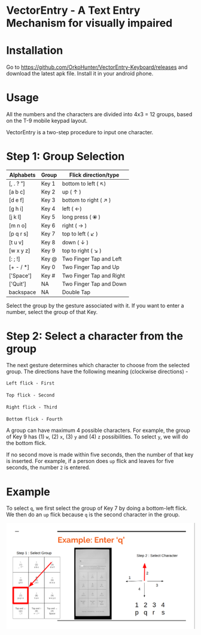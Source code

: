 # VectorEntry - A Text Entry Mechanism for visually impaired

# Installation

Go to https://github.com/OrkoHunter/VectorEntry-Keyboard/releases and download the latest apk file. Install it in your android phone.

# Usage

All the numbers and the characters are divided into 4x3 = 12 groups, based on the T-9 mobile keypad layout.

VectorEntry is a two-step procedure to input one character.

# Step 1: Group Selection

| Alphabets   | Group  | Flick direction/type      |
| ----------- | ------ | ------------------------- |
| [, . ? ”]   | Key 1  | bottom to left ( ↖)       |
| [a b c]     | Key 2  | up ( ↑ )                  |
| [d e f]     | Key 3  | bottom to right ( ↗ )     |
| [g h i]     | Key 4  | left ( ←)                 |
| [j k l]     | Key 5  | long press ( ⦿ )          |
| [m n o]     | Key 6  | right ( → )               |
| [p q r s]   | Key 7  | top to left ( ↙ )         |
| [t u v]     | Key 8  | down ( ↓ )                |
| [w x y z]   | Key 9  | top to right ( ↘ )        |
| [: ; !]     | Key @  | Two Finger Tap and Left   |
| [+ - / *]   | Key 0  | Two Finger Tap and Up     |
| ['Space']   | Key #  | Two Finger Tap and Right  |
| ['Quit']    | NA     | Two Finger Tap and Down   |
| backspace   | NA     | Double Tap                |

Select the group by the gesture associated with it. If you want to enter a number, select the group of that Key.

# Step 2: Select a character from the group

The next gesture determines which character to choose from the selected group. The directions have the following meaning (clockwise directions) -

```
Left flick - First

Top flick - Second

Right flick - Third

Bottom flick - Fourth
```

A group can have maximum 4 possible characters. For example, the group of Key 9 has (1) `w`, (2) `x`, (3) `y` and (4) `z` possibilities. To select `y`, we will do the bottom flick.

If no second move is made within five seconds, then the number of that key is inserted. For example, if a person does `up` flick and leaves for five seconds, the number `2` is entered.

# Example

To select `q`, we first select the group of Key 7 by doing a bottom-left flick. We then do an `up` flick because `q` is the second character in the group.

![Example to enter q](images/how-to-select-q-new.png)

